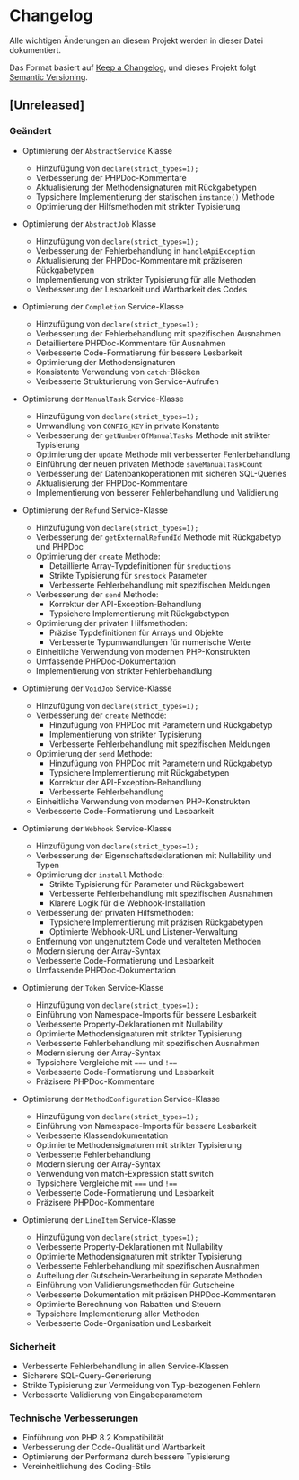 # Changelog  

Alle wichtigen Änderungen an diesem Projekt werden in dieser Datei dokumentiert.

Das Format basiert auf [Keep a Changelog](https://keepachangelog.com/de/1.0.0/),
und dieses Projekt folgt [Semantic Versioning](https://semver.org/spec/v2.0.0.html).

## [Unreleased]

### Geändert
- Optimierung der `AbstractService` Klasse
  - Hinzufügung von `declare(strict_types=1);`
  - Verbesserung der PHPDoc-Kommentare
  - Aktualisierung der Methodensignaturen mit Rückgabetypen
  - Typsichere Implementierung der statischen `instance()` Methode
  - Optimierung der Hilfsmethoden mit strikter Typisierung

- Optimierung der `AbstractJob` Klasse
  - Hinzufügung von `declare(strict_types=1);`
  - Verbesserung der Fehlerbehandlung in `handleApiException`
  - Aktualisierung der PHPDoc-Kommentare mit präziseren Rückgabetypen
  - Implementierung von strikter Typisierung für alle Methoden
  - Verbesserung der Lesbarkeit und Wartbarkeit des Codes

- Optimierung der `Completion` Service-Klasse
  - Hinzufügung von `declare(strict_types=1);`
  - Verbesserung der Fehlerbehandlung mit spezifischen Ausnahmen
  - Detailliertere PHPDoc-Kommentare für Ausnahmen
  - Verbesserte Code-Formatierung für bessere Lesbarkeit
  - Optimierung der Methodensignaturen
  - Konsistente Verwendung von `catch`-Blöcken
  - Verbesserte Strukturierung von Service-Aufrufen

- Optimierung der `ManualTask` Service-Klasse
  - Hinzufügung von `declare(strict_types=1);`
  - Umwandlung von `CONFIG_KEY` in private Konstante
  - Verbesserung der `getNumberOfManualTasks` Methode mit strikter Typisierung
  - Optimierung der `update` Methode mit verbesserter Fehlerbehandlung
  - Einführung der neuen privaten Methode `saveManualTaskCount`
  - Verbesserung der Datenbankoperationen mit sicheren SQL-Queries
  - Aktualisierung der PHPDoc-Kommentare
  - Implementierung von besserer Fehlerbehandlung und Validierung

- Optimierung der `Refund` Service-Klasse
  - Hinzufügung von `declare(strict_types=1);`
  - Verbesserung der `getExternalRefundId` Methode mit Rückgabetyp und PHPDoc
  - Optimierung der `create` Methode:
    - Detaillierte Array-Typdefinitionen für `$reductions`
    - Strikte Typisierung für `$restock` Parameter
    - Verbesserte Fehlerbehandlung mit spezifischen Meldungen
  - Verbesserung der `send` Methode:
    - Korrektur der API-Exception-Behandlung
    - Typsichere Implementierung mit Rückgabetypen
  - Optimierung der privaten Hilfsmethoden:
    - Präzise Typdefinitionen für Arrays und Objekte
    - Verbesserte Typumwandlungen für numerische Werte
  - Einheitliche Verwendung von modernen PHP-Konstrukten
  - Umfassende PHPDoc-Dokumentation
  - Implementierung von strikter Fehlerbehandlung

- Optimierung der `VoidJob` Service-Klasse
  - Hinzufügung von `declare(strict_types=1);`
  - Verbesserung der `create` Methode:
    - Hinzufügung von PHPDoc mit Parametern und Rückgabetyp
    - Implementierung von strikter Typisierung
    - Verbesserte Fehlerbehandlung mit spezifischen Meldungen
  - Optimierung der `send` Methode:
    - Hinzufügung von PHPDoc mit Parametern und Rückgabetyp
    - Typsichere Implementierung mit Rückgabetypen
    - Korrektur der API-Exception-Behandlung
    - Verbesserte Fehlerbehandlung
  - Einheitliche Verwendung von modernen PHP-Konstrukten
  - Verbesserte Code-Formatierung und Lesbarkeit

- Optimierung der `Webhook` Service-Klasse
  - Hinzufügung von `declare(strict_types=1);`
  - Verbesserung der Eigenschaftsdeklarationen mit Nullability und Typen
  - Optimierung der `install` Methode:
    - Strikte Typisierung für Parameter und Rückgabewert
    - Verbesserte Fehlerbehandlung mit spezifischen Ausnahmen
    - Klarere Logik für die Webhook-Installation
  - Verbesserung der privaten Hilfsmethoden:
    - Typsichere Implementierung mit präzisen Rückgabetypen
    - Optimierte Webhook-URL und Listener-Verwaltung
  - Entfernung von ungenutztem Code und veralteten Methoden
  - Modernisierung der Array-Syntax
  - Verbesserte Code-Formatierung und Lesbarkeit
  - Umfassende PHPDoc-Dokumentation

- Optimierung der `Token` Service-Klasse
  - Hinzufügung von `declare(strict_types=1);`
  - Einführung von Namespace-Imports für bessere Lesbarkeit
  - Verbesserte Property-Deklarationen mit Nullability
  - Optimierte Methodensignaturen mit strikter Typisierung
  - Verbesserte Fehlerbehandlung mit spezifischen Ausnahmen
  - Modernisierung der Array-Syntax
  - Typsichere Vergleiche mit `===` und `!==`
  - Verbesserte Code-Formatierung und Lesbarkeit
  - Präzisere PHPDoc-Kommentare

- Optimierung der `MethodConfiguration` Service-Klasse
  - Hinzufügung von `declare(strict_types=1);`
  - Einführung von Namespace-Imports für bessere Lesbarkeit
  - Verbesserte Klassendokumentation
  - Optimierte Methodensignaturen mit strikter Typisierung
  - Verbesserte Fehlerbehandlung
  - Modernisierung der Array-Syntax
  - Verwendung von match-Expression statt switch
  - Typsichere Vergleiche mit `===` und `!==`
  - Verbesserte Code-Formatierung und Lesbarkeit
  - Präzisere PHPDoc-Kommentare

- Optimierung der `LineItem` Service-Klasse
  - Hinzufügung von `declare(strict_types=1);`
  - Verbesserte Property-Deklarationen mit Nullability
  - Optimierte Methodensignaturen mit strikter Typisierung
  - Verbesserte Fehlerbehandlung mit spezifischen Ausnahmen
  - Aufteilung der Gutschein-Verarbeitung in separate Methoden
  - Einführung von Validierungsmethoden für Gutscheine
  - Verbesserte Dokumentation mit präzisen PHPDoc-Kommentaren
  - Optimierte Berechnung von Rabatten und Steuern
  - Typsichere Implementierung aller Methoden
  - Verbesserte Code-Organisation und Lesbarkeit

### Sicherheit
- Verbesserte Fehlerbehandlung in allen Service-Klassen
- Sicherere SQL-Query-Generierung
- Strikte Typisierung zur Vermeidung von Typ-bezogenen Fehlern
- Verbesserte Validierung von Eingabeparametern

### Technische Verbesserungen
- Einführung von PHP 8.2 Kompatibilität
- Verbesserung der Code-Qualität und Wartbarkeit
- Optimierung der Performanz durch bessere Typisierung
- Vereinheitlichung des Coding-Stils 